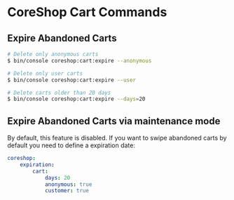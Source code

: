 # CoreShop Cart Commands

## Expire Abandoned Carts

```bash
# Delete only anonymous carts
$ bin/console coreshop:cart:expire --anonymous

# Delete only user carts
$ bin/console coreshop:cart:expire --user

# Delete carts older than 20 days
$ bin/console coreshop:cart:expire --days=20
```

## Expire Abandoned Carts via maintenance mode
By default, this feature is disabled.
If you want to swipe abandoned carts by default you need to define a expiration date:

```yml
coreshop:
    expiration:
        cart:
            days: 20
            anonymous: true
            customer: true
```